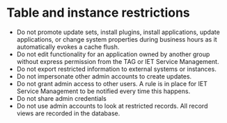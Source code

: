 # Table and instance restrictions

- Do not promote update sets, install plugins, install applications, update applications, or change system properties during business hours as it automatically evokes a cache flush.
- Do not edit functionality for an application owned by another group without express permission from the TAG or IET Service Management.
- Do not export restricted information to external systems or instances.
- Do not impersonate other admin accounts to create updates.
- Do not grant admin access to other users. A rule is in place for IET Service Management to be notified every time this happens.
- Do not share admin credentials
- Do not use admin accounts to look at restricted records. All record views are recorded in the database.
